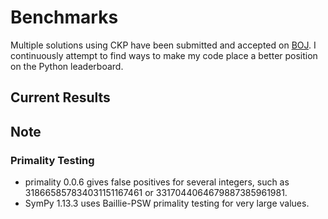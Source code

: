 # Benchmarks

Multiple solutions using CKP have been submitted and accepted on [BOJ](https://www.acmicpc.net/). I continuously attempt to find ways to make my code place a better position on the Python leaderboard.

## Current Results

## Note

### Primality Testing

- primality 0.0.6 gives false positives for several integers, such as 318665857834031151167461 or 3317044064679887385961981.
- SymPy 1.13.3 uses Baillie-PSW primality testing for very large values.
